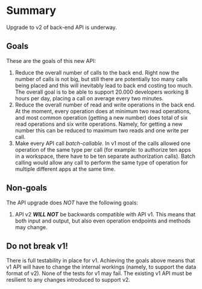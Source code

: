 # Summary

Upgrade to v2 of back-end API is underway.

## Goals

These are the goals of this new API:
1. Reduce the overall number of calls to the back end. Right now the number of calls is not big, but still
there are potentially too many calls being placed and this will inevitably lead to back end costing too much.
The overall goal is to be able to support 20.000 developers working 8 hours per day, placing a call on
average every two minutes.
2. Reduce the overall number of read and write operations in the back end. At the moment, every operation
does at minimum two read operations, and most common operation (getting a new number) does total of six
read operations and six write operations. Namely, for getting a new number this can be reduced to maximum
two reads and one write per call.
3. Make every API call *batch-callable*. In v1 most of the calls allowed one operation of the same type per
call (for example: to authorize ten apps in a workspace, there have to be ten separate authorization calls).
Batch calling would allow any call to perform the same type of operation for multiple different apps at the
same time.

## Non-goals

The API upgrade does *NOT* have the following goals:
1. API v2 ***WILL NOT*** be backwards compatible with API v1. This means that both input and output, but also
even operation endpoints and methods may change.

## Do not break v1!

There is full testability in place for v1. Achieving the goals above means that v1 API will have to change
the internal workings (namely, to support the data format of v2). None of the tests for v1 may fail. The
existing v1 API must be resilient to any changes introduced to support v2.
